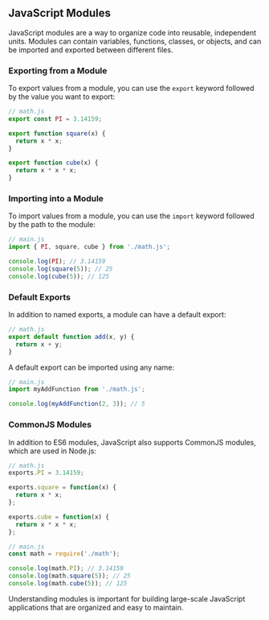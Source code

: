 ## JavaScript Modules

JavaScript modules are a way to organize code into reusable, independent units. Modules can contain variables, functions, classes, or objects, and can be imported and exported between different files.

### Exporting from a Module

To export values from a module, you can use the `export` keyword followed by the value you want to export:

```js
// math.js
export const PI = 3.14159;

export function square(x) {
  return x * x;
}

export function cube(x) {
  return x * x * x;
}
```

### Importing into a Module

To import values from a module, you can use the `import` keyword followed by the path to the module:

```js
// main.js
import { PI, square, cube } from './math.js';

console.log(PI); // 3.14159
console.log(square(5)); // 25
console.log(cube(5)); // 125
```

### Default Exports

In addition to named exports, a module can have a default export:

```js
// math.js
export default function add(x, y) {
  return x + y;
}
```

A default export can be imported using any name:

```js
// main.js
import myAddFunction from './math.js';

console.log(myAddFunction(2, 3)); // 5
```

### CommonJS Modules

In addition to ES6 modules, JavaScript also supports CommonJS modules, which are used in Node.js:

```js
// math.js
exports.PI = 3.14159;

exports.square = function(x) {
  return x * x;
};

exports.cube = function(x) {
  return x * x * x;
};
```

```js
// main.js
const math = require('./math');

console.log(math.PI); // 3.14159
console.log(math.square(5)); // 25
console.log(math.cube(5)); // 125
```

Understanding modules is important for building large-scale JavaScript applications that are organized and easy to maintain.

